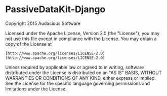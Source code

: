 # PassiveDataKit-Django


Copyright 2015 Audacious Software

Licensed under the Apache License, Version 2.0 (the "License"); you may not use this file except in compliance with the License. You may obtain a copy of the License at

    [http://www.apache.org/licenses/LICENSE-2.0](http://www.apache.org/licenses/LICENSE-2.0)

Unless required by applicable law or agreed to in writing, software distributed under the License is distributed on an "AS IS" BASIS, WITHOUT WARRANTIES OR CONDITIONS OF ANY KIND, either express or implied. See the License for the specific language governing permissions and limitations under the License.
